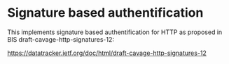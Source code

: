 Signature based authentification
================================

This implements signature based authentification for HTTP as proposed
in BIS draft-cavage-http-signatures-12:

  https://datatracker.ietf.org/doc/html/draft-cavage-http-signatures-12



